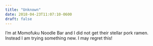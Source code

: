 ```yaml
---
title: "Unknown"
date: 2018-04-23T11:07:10-0600
draft: false
---
```


I’m at Momofuku Noodle Bar and I did not get their stellar pork ramen. Instead I am trying something new. I may regret this!
